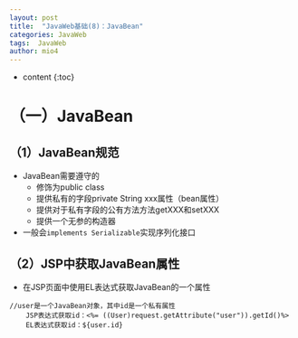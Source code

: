 ```yaml
---
layout: post
title:  "JavaWeb基础(8)：JavaBean"
categories: JavaWeb
tags:  JavaWeb
author: mio4
---
```


* content
{:toc}









# （一）JavaBean

## （1）JavaBean规范

 - JavaBean需要遵守的
	 - 修饰为public class
	 - 提供私有的字段private String xxx属性（bean属性）
	 - 提供对于私有字段的公有方法方法getXXX和setXXX
	 - 提供一个无参的构造器
 - 一般会```implements Serializable```实现序列化接口 


## （2）JSP中获取JavaBean属性

 - 在JSP页面中使用EL表达式获取JavaBean的一个属性

```
//user是一个JavaBean对象，其中id是一个私有属性
    JSP表达式获取id：<%= ((User)request.getAttribute("user")).getId()%>
    EL表达式获取id：${user.id}
```